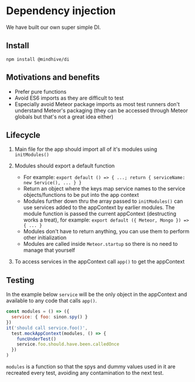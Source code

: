 # Dependency injection

We have built our own super simple DI. 

## Install

`npm install @mindhive/di`

## Motivations and benefits

- Prefer pure functions
- Avoid ES6 imports as they are difficult to test
- Especially avoid Meteor package imports as most test runners don't understand Meteor's packaging
	(they can be accessed through Meteor globals but that's not a great idea either)
  	
## Lifecycle

1. Main file for the app should import all of it's modules using `initModules()` 

2. Modules should export a default function

	- For example: `export default () => { ...; return { serviceName: new Service(), ... } }`	
	- Return an object where the keys map service names to the service objects/functions to be 
		put into the app context
	- Modules further down thru the array passed to `initModules()` can use services added to the 
		appContext by earlier modules. The module function is passed the current appContext 
		(destructing works a treat), for example: 
		`export default ({ Meteor, Mongo }) => { ... }`
    - Modules don't have to return anything, you can use them to perform other initialization
    - Modules are called inside `Meteor.startup` so there is no need to manage that yourself

3. To access services in the appContext call `app()` to get the appContext

## Testing

In the example below `service` will be the only object in the appContext and available to any
code that calls `app()`. 

```javascript
const modules = () => ({ 
  service: { foo: sinon.spy() }  
}) 
it('should call service.foo()', 
  test.mockAppContext(modules, () => { 
    funcUnderTest()
    service.foo.should.have.been.calledOnce      	
  })
)
````

`modules` is a function so that the spys and dummy values used in it 
are recreated every test, avoiding any contamination to the next test.
